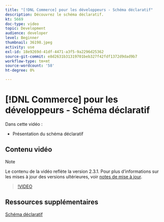 ```yaml
---
title: "[!DNL Commerce] pour les développeurs - Schéma déclaratif"
description: Découvrez le schéma déclaratif.
kt: 5669
doc-type: video
topic: Development
audience: developer
level: Beginner
thumbnail: 36198.jpeg
activity: use
exl-id: 18e9269d-41df-4471-a3f5-9a2296d25362
source-git-commit: e8d2631b31319701beb327f42fdf1372d9dad9b7
workflow-type: tm+mt
source-wordcount: '58'
ht-degree: 0%

---
```


# [!DNL Commerce] pour les développeurs - Schéma déclaratif

Dans cette vidéo :

- Présentation du schéma déclaratif

## Contenu vidéo

>[!NOTE]
>
>Le contenu de la vidéo reflète la version 2.3.1. Pour plus d’informations sur les mises à jour des versions ultérieures, voir [notes de mise à jour](https://experienceleague.adobe.com/docs/commerce-operations/release/notes/overview.html).

>[!VIDEO](https://video.tv.adobe.com/v/36198?quality=12&learn=on)

## Ressources supplémentaires

[Schéma déclaratif](https://developer.adobe.com/commerce/php/development/components/declarative-schema/)
